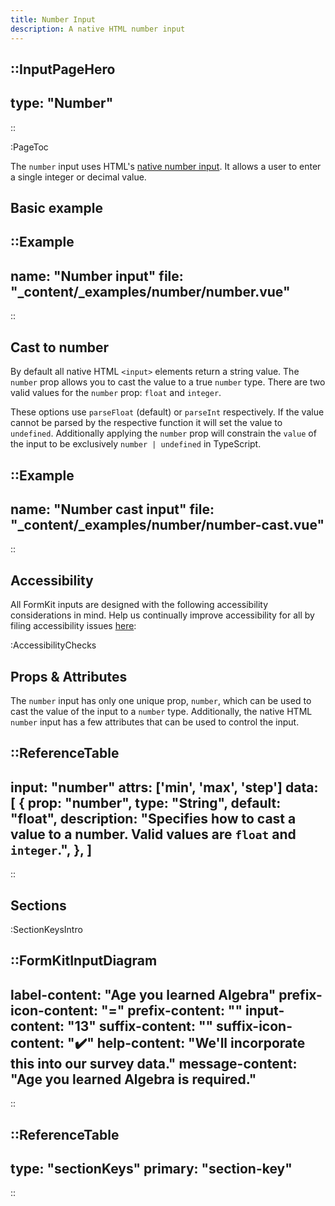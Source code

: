 ```yaml
---
title: Number Input
description: A native HTML number input
---
```


::InputPageHero
---
type: "Number"
---
::

:PageToc

The `number` input uses HTML's [native number input](https://developer.mozilla.org/en-US/docs/Web/HTML/Element/input/number). It allows a user to enter a single integer or decimal value.

## Basic example

::Example
---
name: "Number input"
file: "_content/_examples/number/number.vue"
---
::

## Cast to number

By default all native HTML `<input>` elements return a string value. The `number` prop allows you to cast the value to a true `number` type. There are two valid values for the `number` prop: `float` and `integer`.

These options use `parseFloat` (default) or `parseInt` respectively. If the value cannot be parsed by the respective function it will set the value to `undefined`. Additionally applying the `number` prop will constrain the `value` of the input to be exclusively `number | undefined` in TypeScript.

::Example
---
name: "Number cast input"
file: "_content/_examples/number/number-cast.vue"
---
::

## Accessibility

All FormKit inputs are designed with the following accessibility considerations in mind. Help us continually improve accessibility for all by filing accessibility issues [here](https://github.com/formkit/formkit/issues/new?assignees=&labels=%F0%9F%90%9B+bug-report%2C%E2%9B%91+Needs+triage&projects=&template=bug-report.yml): 

:AccessibilityChecks

## Props & Attributes

The `number` input has only one unique prop, `number`, which can be used to cast the value of the input to a `number` type. Additionally, the native HTML `number` input has a few attributes that can be used to control the input.

::ReferenceTable
---
input: "number"
attrs: ['min', 'max', 'step']
data: [
  {
    prop: "number",
    type: "String",
    default: "float",
    description:
      "Specifies how to cast a value to a number. Valid values are <code>float</code> and <code>integer</code>.",
  },
]
---
::


## Sections

:SectionKeysIntro

::FormKitInputDiagram
---
label-content: "Age you learned Algebra"
prefix-icon-content: "="
prefix-content: ""
input-content: "13"
suffix-content: ""
suffix-icon-content: "✔️"
help-content: "We'll incorporate this into our survey data."
message-content: "Age you learned Algebra is required."
---
::

::ReferenceTable
---
type: "sectionKeys"
primary: "section-key"
---
::

